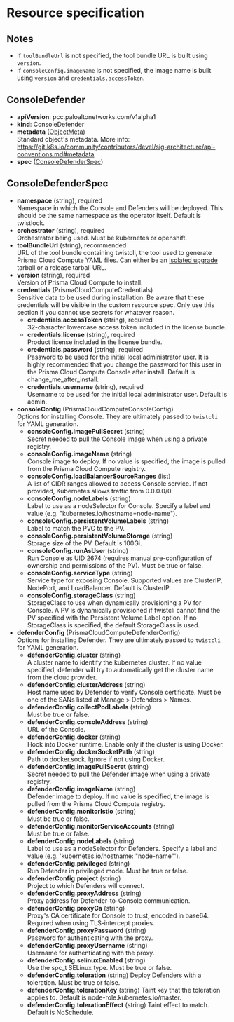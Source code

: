 # Resource specification

## Notes
- If `toolBundleUrl` is not specified, the tool bundle URL is built using `version`.
- If `consoleConfig.imageName` is not specified, the image name is built using `version` and `credentials.accessToken`.

## ConsoleDefender
- **apiVersion**: pcc.paloaltonetworks.com/v1alpha1
- **kind**: ConsoleDefender
- **metadata** ([ObjectMeta](https://kubernetes.io/docs/reference/kubernetes-api/common-definitions/object-meta/#ObjectMeta))  
Standard object's metadata. More info: https://git.k8s.io/community/contributors/devel/sig-architecture/api-conventions.md#metadata
- **spec** ([ConsoleDefenderSpec](#ConsoleDefenderSpec))

## ConsoleDefenderSpec
- **namespace** (string), required  
Namespace in which the Console and Defenders will be deployed.
This should be the same namespace as the operator itself.
Default is twistlock.
- **orchestrator** (string), required  
Orchestrator being used. Must be kubernetes or openshift.
- **toolBundleUrl** (string), recommended  
URL of the tool bundle containing twistcli, the tool used to generate Prisma Cloud Compute YAML files.
Can either be an [isolated upgrade](https://docs.twistlock.com/docs/government/isolated_upgrades/isolated_upgrades.html) tarball or a release tarball URL.
- **version** (string), required  
Version of Prisma Cloud Compute to install.
- **credentials** (PrismaCloudComputeCredentials)  
Sensitive data to be used during installation.
Be aware that these credentials will be visible in the custom resource spec.
Only use this section if you cannot use secrets for whatever reason.
  - **credentials.accessToken** (string), required  
  32-character lowercase access token included in the license bundle.
  - **credentials.license** (string), required  
  Product license included in the license bundle.
  - **credentials.password** (string), required  
  Password to be used for the initial local administrator user.
  It is highly recommended that you change the password for this user in the Prisma Cloud Compute Console after install.
  Default is change_me_after_install.
  - **credentials.username** (string), required  
  Username to be used for the initial local administrator user.
  Default is admin.
- **consoleConfig** (PrismaCloudComputeConsoleConfig)  
Options for installing Console.
They are ultimately passed to `twistcli` for YAML generation.
  - **consoleConfig.imagePullSecret** (string)  
  Secret needed to pull the Console image when using a private registry.
  - **consoleConfig.imageName** (string)  
  Console image to deploy.
  If no value is specified, the image is pulled from the Prisma Cloud Compute registry.
  - **consoleConfig.loadBalancerSourceRanges** (list)  
  A list of CIDR ranges allowed to access Console service.
  If not provided, Kubernetes allows traffic from 0.0.0.0/0.
  - **consoleConfig.nodeLabels** (string)  
  Label to use as a nodeSelector for Console.
  Specify a label and value (e.g. "kubernetes.io/hostname=node-name").
  - **consoleConfig.persistentVolumeLabels** (string)  
  Label to match the PVC to the PV.
  - **consoleConfig.persistentVolumeStorage** (string)  
  Storage size of the PV.
  Default is 100Gi.
  - **consoleConfig.runAsUser** (string)  
  Run Console as UID 2674 (requires manual pre-configuration of ownership and permissions of the PV).
  Must be true or false.
  - **consoleConfig.serviceType** (string)  
  Service type for exposing Console. Supported values are ClusterIP, NodePort, and LoadBalancer.
  Default is ClusterIP.
  - **consoleConfig.storageClass** (string)  
  StorageClass to use when dynamically provisioning a PV for Console.
  A PV is dynamically provisioned if twistcli cannot find the PV specified with the Persistent Volume Label option.
  If no StorageClass is specified, the default StorageClass is used.
- **defenderConfig** (PrismaCloudComputeDefenderConfig)  
Options for installing Defender.
They are ultimately passed to `twistcli` for YAML generation.
  - **defenderConfig.cluster** (string)  
  A cluster name to identify the kubernetes cluster.
  If no value specified, defender will try to automatically get the cluster name from the cloud provider.
  - **defenderConfig.clusterAddress** (string)  
  Host name used by Defender to verify Console certificate.
  Must be one of the SANs listed at Manage > Defenders > Names.
  - **defenderConfig.collectPodLabels** (string)  
  Must be true or false.
  - **defenderConfig.consoleAddress** (string)  
  URL of the Console.
  - **defenderConfig.docker** (string)  
  Hook into Docker runtime.
  Enable only if the cluster is using Docker.
  - **defenderConfig.dockerSocketPath** (string)  
  Path to docker.sock.
  Ignore if not using Docker.
  - **defenderConfig.imagePullSecret** (string)  
  Secret needed to pull the Defender image when using a private registry.
  - **defenderConfig.imageName** (string)  
  Defender image to deploy.
  If no value is specified, the image is pulled from the Prisma Cloud Compute registry.
  - **defenderConfig.monitorIstio** (string)  
  Must be true or false.
  - **defenderConfig.monitorServiceAccounts** (string)  
  Must be true or false.
  - **defenderConfig.nodeLabels** (string)  
  Label to use as a nodeSelector for Defenders. Specify a label and value (e.g. 'kubernetes.io/hostname: "node-name"').
  - **defenderConfig.privileged** (string)  
  Run Defender in privileged mode.
  Must be true or false.
  - **defenderConfig.project** (string)  
  Project to which Defenders will connect.
  - **defenderConfig.proxyAddress** (string)  
  Proxy address for Defender-to-Console communication.
  - **defenderConfig.proxyCa** (string)  
  Proxy's CA certificate for Console to trust, encoded in base64.
  Required when using TLS-intercept proxies.
  - **defenderConfig.proxyPassword** (string)  
  Password for authenticating with the proxy.
  - **defenderConfig.proxyUsername** (string)  
  Username for authenticating with the proxy.
  - **defenderConfig.selinuxEnabled** (string)  
  Use the spc_t SELinux type.
  Must be true or false.
  - **defenderConfig.toleration** (string)
  Deploy Defenders with a toleration.
  Must be true or false.
  - **defenderConfig.tolerationKey** (string)
  Taint key that the toleration applies to.
  Default is node-role.kubernetes.io/master.
  - **defenderConfig.tolerationEffect** (string)
  Taint effect to match.
  Default is NoSchedule.
